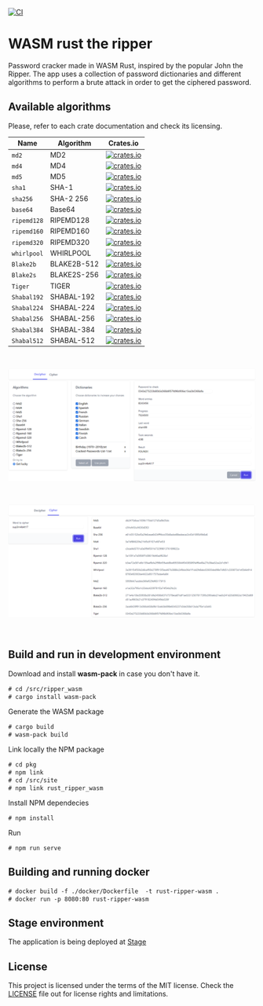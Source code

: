 [![CI](https://github.com/gcastellov/rust-ripper-wasm/actions/workflows/ci.yml/badge.svg)](https://github.com/gcastellov/rust-ripper-wasm/actions/workflows/ci.yml)


# WASM rust the ripper 
Password cracker made in WASM Rust, inspired by the popular John the Ripper.
The app uses a collection of password dictionaries and different algorithms to perform a brute attack in order to get the ciphered password.

## Available algorithms
Please, refer to each crate documentation and check its licensing.

| Name        | Algorithm  | Crates.io |
|-------------|------------|-----------|
| `md2`       | MD2      | [![crates.io](https://img.shields.io/crates/v/md2.svg)](https://crates.io/crates/md2)      |
| `md4`       | MD4      | [![crates.io](https://img.shields.io/crates/v/md4.svg)](https://crates.io/crates/md4)      |
| `md5`       | MD5     | [![crates.io](https://img.shields.io/crates/v/md5.svg)](https://crates.io/crates/md5)     |
| `sha1`      | SHA-1   | [![crates.io](https://img.shields.io/crates/v/sha-1.svg)](https://crates.io/crates/sha-1)   |
| `sha256`    | SHA-2 256| [![crates.io](https://img.shields.io/crates/v/sha256.svg)](https://crates.io/crates/sha256)|
| `base64`    | Base64   | [![crates.io](https://img.shields.io/crates/v/base64.svg)](https://crates.io/crates/base64)|
|`ripemd128`  | RIPEMD128 | [![crates.io](https://img.shields.io/crates/v/ripemd128.svg)](https://crates.io/crates/ripemd128)|
|`ripemd160`  | RIPEMD160 | [![crates.io](https://img.shields.io/crates/v/ripemd160.svg)](https://crates.io/crates/ripemd160)|
|`ripemd320`  | RIPEMD320 | [![crates.io](https://img.shields.io/crates/v/ripemd320.svg)](https://crates.io/crates/ripemd320)|
|`whirlpool`  | WHIRLPOOL | [![crates.io](https://img.shields.io/crates/v/whirlpool.svg)](https://crates.io/crates/whirlpool)|
|`Blake2b`    | BLAKE2B-512 | [![crates.io](https://img.shields.io/crates/v/blake2.svg)](https://crates.io/crates/blake2)|
|`Blake2s`    | BLAKE2S-256 | [![crates.io](https://img.shields.io/crates/v/blake2.svg)](https://crates.io/crates/blake2)|
|`Tiger`      | TIGER | [![crates.io](https://img.shields.io/crates/v/tiger.svg)](https://crates.io/crates/tiger)|
|`Shabal192`  | SHABAL-192 | [![crates.io](https://img.shields.io/crates/v/shabal.svg)](https://crates.io/crates/shabal)|
|`Shabal224`  | SHABAL-224 | [![crates.io](https://img.shields.io/crates/v/shabal.svg)](https://crates.io/crates/shabal)|
|`Shabal256`  | SHABAL-256 | [![crates.io](https://img.shields.io/crates/v/shabal.svg)](https://crates.io/crates/shabal)|
|`Shabal384`  | SHABAL-384 | [![crates.io](https://img.shields.io/crates/v/shabal.svg)](https://crates.io/crates/shabal)|
|`Shabal512`  | SHABAL-512 | [![crates.io](https://img.shields.io/crates/v/shabal.svg)](https://crates.io/crates/shabal)|

<br/>

![UI Decipher](doc/ui-decipher.png)

<br/>

![UI Cipher](doc/ui-cipher.png)

<br/>

## Build and run in development environment

Download and install **wasm-pack** in case you don't have it.
```
# cd /src/ripper_wasm
# cargo install wasm-pack
```

Generate the WASM package
```
# cargo build
# wasm-pack build
```

Link locally the NPM package
```
# cd pkg
# npm link
# cd /src/site
# npm link rust_ripper_wasm
```

Install NPM dependecies
```
# npm install
```

Run
```
# npm run serve
```
## Building and running docker
```
# docker build -f ./docker/Dockerfile  -t rust-ripper-wasm .
# docker run -p 8080:80 rust-ripper-wasm
```

## Stage environment
The application is being deployed at
[Stage](http://rust-ripper-wasm.azurewebsites.net)

## License
This project is licensed under the terms of the MIT license. 
Check the [LICENSE](LICENSE.md) file out for license rights and limitations.
